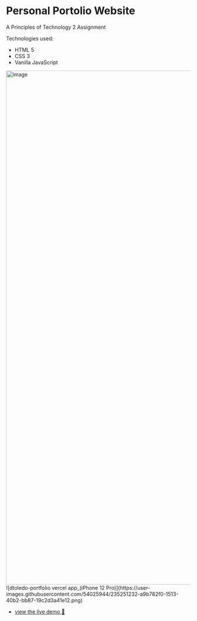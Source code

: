 # Personal Portolio Website

A Principles of Technology 2 Assignment

Technologies used:

- HTML 5
- CSS 3
- Vanilla JavaScript

<img width="1400" alt="image" src="https://user-images.githubusercontent.com/54025944/234719426-da2076d9-8fd3-4135-a6bc-3726f45a7349.png">
![dtoledo-portfolio vercel app_(iPhone 12 Pro)](https://user-images.githubusercontent.com/54025944/235251232-a9b782f0-1513-40b2-bb87-19c2d3a41e12.png)


- [view the live demo 🚀](https://dtoledo-portfolio.vercel.app/)
